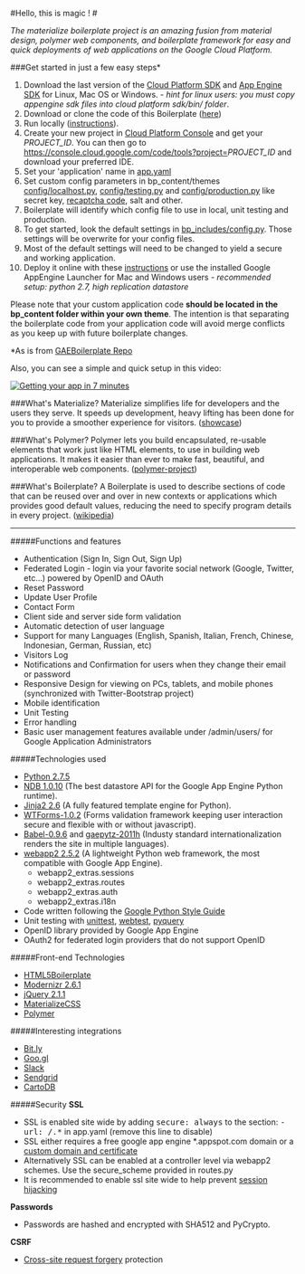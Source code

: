 #Hello, this is magic ! #

*The materialize boilerplate project is an amazing fusion from material design, polymer web components, and boilerplate framework for easy and quick deployments of web applications on the Google Cloud Platform.*


###Get started in just a few easy steps*

1. Download the last version of the [Cloud Platform SDK](https://cloud.google.com/sdk/docs/) and [App Engine SDK](http://code.google.com/appengine/downloads.html#Google_App_Engine_SDK_for_Python) for Linux, Mac OS or Windows. - <em>hint for linux users: you must copy appengine sdk files into cloud platform sdk/bin/ folder</em>.
2. Download or clone the code of this Boilerplate ([here](https://github.com/chuycepeda/mboilerplate/zipball/master))
3. Run locally ([instructions](https://developers.google.com/appengine/docs/python/tools/devserver)).
4. Create your new project in [Cloud Platform Console](https://console.cloud.google.com) and get your <em>PROJECT_ID</em>. You can then go to https://console.cloud.google.com/code/tools?project=<em>PROJECT_ID</em> and download your preferred IDE.
5.  Set your 'application' name in [app.yaml](https://github.com/chuycepeda/mboilerplate/blob/master/app.yaml)
6. Set custom config parameters in bp_content/themes [config/localhost.py](https://github.com/chuycepeda/mboilerplate/blob/master/bp_content/themes/default/config/localhost.py), [config/testing.py](https://github.com/chuycepeda/mboilerplate/blob/master/bp_content/themes/default/config/testing.py) and [config/production.py](https://github.com/chuycepeda/mboilerplate/blob/master/bp_content/themes/default/config/production.py) like secret key, [recaptcha code](http://www.google.com/recaptcha), salt and other.
7. Boilerplate will identify which config file to use in local, unit testing and production.
8. To get started, look the default settings in [bp_includes/config.py](https://github.com/chuycepeda/mboilerplate/blob/master/bp_includes/config.py). Those settings will be overwrite for your config files.
9. Most of the default settings will need to be changed to yield a secure and working application.
10. Deploy it online with these [instructions](https://developers.google.com/appengine/docs/python/gettingstarted/uploading) or use the installed Google AppEngine Launcher for Mac and Windows users - <em>recommended setup: python 2.7, high replication datastore</em>

Please note that your custom application code **should be located in the bp_content folder within your own theme**.
The intention is that separating the boilerplate code from your application code will avoid merge conflicts as you keep up with future boilerplate changes.

*As is from [GAEBoilerplate Repo](https://github.com/coto/gae-boilerplate/)

Also, you can see a simple and quick setup in this video:

[![Getting your app in 7 minutes](https://i.ytimg.com/vi/l7fc8rLUOjM/default.jpg)](https://www.youtube.com/watch?v=l7fc8rLUOjM)



###What's Materialize?
Materialize simplifies life for developers and the users they serve. It speeds up development, heavy lifting has been done for you to provide a smoother experience for visitors. ([showcase](http://materializecss.com/showcase.html))

###What's Polymer?
Polymer lets you build encapsulated, re-usable elements that work just like HTML elements, to use in building web applications. It makes it easier than ever to make fast, beautiful, and interoperable web components. ([polymer-project](https://www.polymer-project.org/1.0/))


###What's Boilerplate?
A Boilerplate is used to describe sections of code that can be reused over and over in new contexts or applications which provides good default values, reducing the need to specify program details in every project. ([wikipedia](http://en.wikipedia.org/wiki/Boilerplate_code))

---

#####Functions and features

+ Authentication (Sign In, Sign Out, Sign Up)
+ Federated Login - login via your favorite social network (Google, Twitter, etc...) powered by OpenID and OAuth
+ Reset Password
+ Update User Profile
+ Contact Form
+ Client side and server side form validation
+ Automatic detection of user language
+ Support for many Languages (English, Spanish, Italian, French, Chinese, Indonesian, German, Russian, etc)
+ Visitors Log
+ Notifications and Confirmation for users when they change their email or password
+ Responsive Design for viewing on PCs, tablets, and mobile phones (synchronized with Twitter-Bootstrap project)
+ Mobile identification
+ Unit Testing
+ Error handling
+ Basic user management features available under /admin/users/ for Google Application Administrators

#####Technologies used
+ [Python 2.7.5](https://www.python.org/download/releases/2.7.5/)
+ [NDB 1.0.10](http://developers.google.com/appengine/docs/python/ndb/) (The best datastore API for the Google App Engine Python runtime).
+ [Jinja2 2.6](http://jinja.pocoo.org/docs/) (A fully featured template engine for Python).
+ [WTForms-1.0.2](http://wtforms.simplecodes.com/) (Forms validation framework keeping user interaction secure and flexible with or without javascript).
+ [Babel-0.9.6](http://babel.edgewall.org/) and [gaepytz-2011h](http://code.google.com/p/gae-pytz/) (Industy standard internationalization renders the site in multiple languages).
+ [webapp2 2.5.2](http://webapp-improved.appspot.com/) (A lightweight Python web framework, the most compatible with Google App Engine).
    + webapp2_extras.sessions
    + webapp2_extras.routes
    + webapp2_extras.auth
    + webapp2_extras.i18n
+ Code written following the [Google Python Style Guide](http://google-styleguide.googlecode.com/svn/trunk/pyguide.html)
+ Unit testing with [unittest](http://docs.python.org/library/unittest.html), [webtest](http://webtest.pythonpaste.org/en/latest/index.html), [pyquery](http://packages.python.org/pyquery/)
+ OpenID library provided by Google App Engine
+ OAuth2 for federated login providers that do not support OpenID

#####Front-end Technologies
+ [HTML5Boilerplate](http://html5boilerplate.com/)
+ [Modernizr 2.6.1](http://modernizr.com)
+ [jQuery 2.1.1](http://jquery.com)
+ [MaterializeCSS](http://materializecss.com/)
+ [Polymer](https://www.polymer-project.org/1.0/)

#####Interesting integrations
+ [Bit.ly](https://bitly.com)
+ [Goo.gl](http://goo.gl/)
+ [Slack](http://slack.com)
+ [Sendgrid](http://sendgrid.com)
+ [CartoDB](http://cartodb.com)


#####Security
**SSL**

+ SSL is enabled site wide by adding <tt>secure: always</tt> to the section: <tt>- url: /.*</tt> in app.yaml (remove this line to disable)
+ SSL either requires a free google app engine *.appspot.com domain or a [custom domain and certificate](https://developers.google.com/appengine/docs/ssl)
+ Alternatively SSL can be enabled at a controller level via webapp2 schemes. Use the secure_scheme provided in routes.py
+ It is recommended to enable ssl site wide to help prevent [session hijacking](http://en.wikipedia.org/wiki/Session_hijacking)

**Passwords**

+ Passwords are hashed and encrypted with SHA512 and PyCrypto.

**CSRF**

+ [Cross-site request forgery](http://en.wikipedia.org/wiki/Cross-site_request_forgery) protection